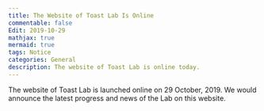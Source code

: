 ```yaml
---
title: The Website of Toast Lab Is Online
commentable: false
Edit: 2019-10-29
mathjax: true
mermaid: true
tags: Notice
categories: General
description: The website of Toast Lab is online today.
---
```


<p>The website of Toast Lab is launched online on 29 October, 2019. We would announce the latest progress and news of the Lab on this website.</p>
